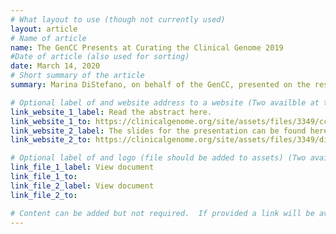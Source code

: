 ```yaml
---
# What layout to use (though not currently used)
layout: article
# Name of article
name: The GenCC Presents at Curating the Clinical Genome 2019
#Date of article (also used for sorting)
date: March 14, 2020
# Short summary of the article
summary: Marina DiStefano, on behalf of the GenCC, presented on the results of the Delphi survey at the Curating the Clinical Genome Conference on May 31, 2019 in Washington DC.  Read the abstract here. The slides for the presentation can be found here.

# Optional label of and website address to a website (Two availble at the moment)
link_website_1_label: Read the abstract here.
link_website_1_to: https://clinicalgenome.org/site/assets/files/3349/ccg19_platformabstracts.pdf
link_website_2_label: The slides for the presentation can be found here.
link_website_2_to: https://clinicalgenome.org/site/assets/files/3349/distefano_gencc_ccg_2019.pdf

# Optional label of and logo (file should be added to assets) (Two availble at the moment).
link_file_1_label: View document
link_file_1_to:
link_file_2_label: View document
link_file_2_to:

# Content can be added but not required.  If provided a link will be available to the details
---
```

